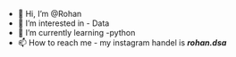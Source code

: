 - 👋 Hi, I’m @Rohan 
- 👀 I’m interested in - Data 
- 🌱 I’m currently learning -python
- 📫 How to reach me - my instagram handel is ___rohan.dsa___

<!---
Rohan-dsa-st/Rohan-dsa-st is a ✨ special ✨ repository because its `README.md` (this file) appears on your GitHub profile.
You can click the Preview link to take a look at your changes.
--->
